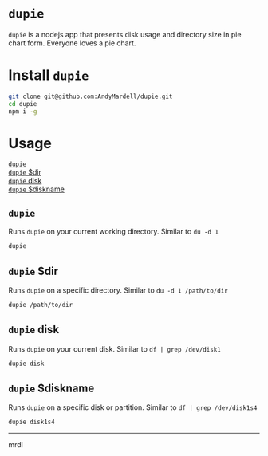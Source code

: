 # `dupie`

`dupie` is a nodejs app that presents disk usage and directory size in pie chart form. Everyone loves a pie chart.

# Install `dupie`

```bash
git clone git@github.com:AndyMardell/dupie.git
cd dupie
npm i -g
```

# Usage

[`dupie`](#dupie)  
[`dupie` $dir](#dupie-dir)  
[`dupie` disk](#dupie-disk)  
[`dupie` $diskname](#dupie-disk-name)  

## `dupie`

Runs `dupie` on your current working directory. Similar to `du -d 1`

```bash
dupie
```

## `dupie` $dir

Runs `dupie` on a specific directory. Similar to `du -d 1 /path/to/dir`

```bash
dupie /path/to/dir
```

## `dupie` disk

Runs `dupie` on your current disk. Similar to `df | grep /dev/disk1`

```bash
dupie disk
```

## `dupie` $diskname

Runs `dupie` on a specific disk or partition. Similar to `df | grep /dev/disk1s4`

```bash
dupie disk1s4
```

***

mrdl